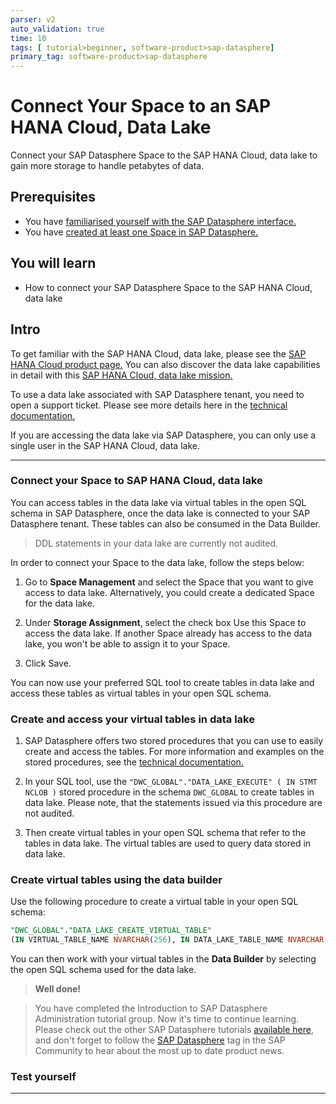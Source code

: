 ```yaml
---
parser: v2
auto_validation: true
time: 10
tags: [ tutorial>beginner, software-product>sap-datasphere]
primary_tag: software-product>sap-datasphere
---
```


# Connect Your Space to an SAP HANA Cloud, Data Lake
<!-- description --> Connect your SAP Datasphere Space to the SAP HANA Cloud, data lake to gain more storage to handle petabytes of data.

## Prerequisites
 - You have [familiarised yourself with the SAP Datasphere interface.](data-warehouse-cloud-2-interface)
 - You have [created at least one Space in SAP Datasphere.](data-warehouse-cloud-4-spaces)

## You will learn
  - How to connect your SAP Datasphere Space to the SAP HANA Cloud, data lake

## Intro
To get familiar with the SAP HANA Cloud, data lake, please see the [SAP HANA Cloud product page.](https://www.sap.com/products/hana/cloud.html) You can also discover the data lake capabilities in detail with this [SAP HANA Cloud, data lake mission.](mission.hana-cloud-data-lake-get-started)

To use a data lake associated with SAP Datasphere tenant, you need to open a support ticket. Please see more details here in the [technical documentation.](https://help.sap.com/viewer/9f804b8efa8043539289f42f372c4862/cloud/en-US/93d0b5d4faa24777a4b78513f7ed6172.html?q=data%20lake)

If you are accessing the data lake via SAP Datasphere, you can only use a single user in the SAP HANA Cloud, data lake.


---

### Connect your Space to SAP HANA Cloud, data lake


You can access tables in the data lake via virtual tables in the open SQL schema in SAP Datasphere, once the data lake is connected to your SAP Datasphere tenant. These tables can also be consumed in the Data Builder.

> DDL statements in your data lake are currently not audited.

In order to connect your Space to the data lake, follow the steps below:

1. Go to **Space Management** and select the Space that you want to give access to data lake. Alternatively, you could create a dedicated Space for the data lake.

2. Under **Storage Assignment**, select the check box Use this Space to access the data lake. If another Space already has access to the data lake, you won't be able to assign it to your Space.

3. Click Save.

You can now use your preferred SQL tool to create tables in data lake and access these tables as virtual tables in your open SQL schema.


### Create and access your virtual tables in data lake


1. SAP Datasphere offers two stored procedures that you can use to easily create and access the tables. For more information and examples on the stored procedures, see the [technical documentation.](https://help.sap.com/viewer/9f804b8efa8043539289f42f372c4862/cloud/en-US/12b6825ac6d34db9902460f665cfcb88.html)

2. In your SQL tool, use the `"DWC_GLOBAL"."DATA_LAKE_EXECUTE" ( IN STMT NCLOB )` stored procedure in the schema `DWC_GLOBAL` to create tables in data lake. Please note, that the statements issued via this procedure are not audited.

3. Then create virtual tables in your open SQL schema that refer to the tables in data lake. The virtual tables are used to query data stored in data lake.




### Create virtual tables using the data builder


Use the following procedure to create a virtual table in your open SQL schema:

```SQL
"DWC_GLOBAL"."DATA_LAKE_CREATE_VIRTUAL_TABLE"
(IN VIRTUAL_TABLE_NAME NVARCHAR(256), IN DATA_LAKE_TABLE_NAME NVARCHAR(256), IN TARGET_SCHEMA_SYS BOOLEAN DEFAULT false).
```

You can then work with your virtual tables in the **Data Builder** by selecting the open SQL schema used for the data lake.

> **Well done!**

> You have completed the Introduction to SAP Datasphere Administration tutorial group. Now it's time to continue learning. Please check out the other SAP Datasphere tutorials [available here](https://developers.sap.com/tutorial-navigator.html?tag=products:technology-platform/sap-data-warehouse-cloud), and don't forget to follow the [SAP Datasphere](https://blogs.sap.com/tags/73555000100800002141/) tag in the SAP Community to hear about the most up to date product news.



### Test yourself




---
